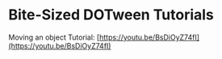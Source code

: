# Bite-Sized DOTween Tutorials

Moving an object
Tutorial: [https://youtu.be/BsDiOyZ74fI](https://youtu.be/BsDiOyZ74fI)

